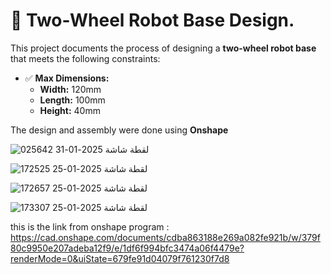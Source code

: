 

# 🚀 Two-Wheel Robot Base Design.

This project documents the process of designing a **two-wheel robot base** that meets the following constraints:

- ✅ **Max Dimensions:**  
  - **Width:** 120mm  
  - **Length:** 100mm  
  - **Height:** 40mm  

The design and assembly were done using **Onshape**

![لقطة شاشة 2025-01-31 025642](https://github.com/user-attachments/assets/90e9c76e-811d-4441-979a-73c7b76949b1)


![لقطة شاشة 2025-01-25 172525](https://github.com/user-attachments/assets/6342b87c-036d-4d18-8844-259194bf82d0)


![لقطة شاشة 2025-01-25 172657](https://github.com/user-attachments/assets/ed809817-fa3d-444b-a5fe-794820971edd)

![لقطة شاشة 2025-01-25 173307](https://github.com/user-attachments/assets/6b01c50e-f6cc-4fe7-8a32-a3d60d4b3ce1)

this  is the link from onshape program :  https://cad.onshape.com/documents/cdba863188e269a082fe921b/w/379f80c9950e207adeba12f9/e/1df6f994bfc3474a06f4479e?renderMode=0&uiState=679fe91d04079f761230f7d8
